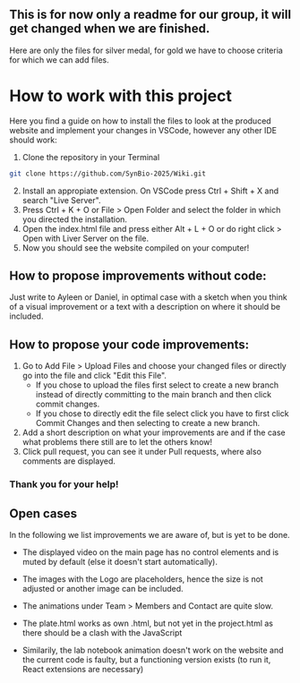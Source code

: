 ## This is for now only a readme for our group, it will get changed when we are finished.

Here are only the files for silver medal, for gold we have to choose criteria for which we can add files. 

# How to work with this project
Here you find a guide on how to install the files to look at the produced website and implement your changes in VSCode, however any other IDE should work:
1. Clone the repository in your Terminal
```bash
git clone https://github.com/SynBio-2025/Wiki.git
```
2. Install an appropiate extension. On VSCode press Ctrl + Shift + X and search "Live Server".
3. Press Ctrl + K + O or File > Open Folder and select the folder in which you directed the installation.
4. Open the index.html file and press either Alt + L + O or do right click > Open with Liver Server on the file.
5. Now you should see the website compiled on your computer!

## How to propose improvements without code:
Just write to Ayleen or Daniel, in optimal case with a sketch when you think of a visual improvement or a text with a description on where it should be included.

## How to propose your code improvements:
1. Go to Add File > Upload Files and choose your changed files or directly go into the file and click "Edit this File".
    * If you chose to upload the files first select to create a new branch instead of directly committing to the main branch and then click commit changes.
    * If you chose to directly edit the file select click you have to first click Commit Changes and then selecting to create a new branch.
2. Add a short description on what your improvements are and if the case what problems there still are to let the others know!
3. Click pull request, you can see it under Pull requests, where also comments are displayed.

### Thank you for your help!

## Open cases
In the following we list improvements we are aware of, but is yet to be done.

* The displayed video on the main page has no control elements and is muted by default (else it doesn't start automatically).
* The images with the Logo are placeholders, hence the size is not adjusted or another image can be included.
* The animations under Team > Members and Contact are quite slow.

* The plate.html works as own .html, but not yet in the project.html as there should be a clash with the JavaScript
* Similarily, the lab notebook animation doesn't work on the website and the current code is faulty, but a functioning version exists (to run it, React extensions are necessary)
